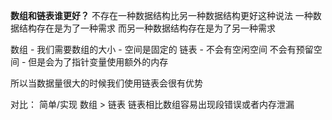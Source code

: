 **数组和链表谁更好？**
	不存在一种数据结构比另一种数据结构更好这种说法
	一种数据结构存在是为了一种需求
	而另一种数据结构存在是为了另一种需求

数组
	- 我们需要数组的大小
	- 空间是固定的
链表
	- 不会有空闲空间 不会有预留空间
	- 但是会为了指针变量使用额外的内存

所以当数据量很大的时候我们使用链表会很有优势

对比：
简单/实现 数组 > 链表
	链表相比数组容易出现段错误或者内存泄漏